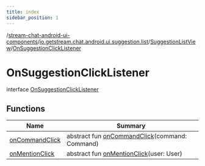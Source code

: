 ```yaml
---
title: index
sidebar_position: 1
---
```

/[stream-chat-android-ui-components](../../../index.md)/[io.getstream.chat.android.ui.suggestion.list](../../index.md)/[SuggestionListView](../index.md)/[OnSuggestionClickListener](index.md)  
  
  
  
# OnSuggestionClickListener  
interface [OnSuggestionClickListener](index.md)  
  
## Functions  
  
|  Name |  Summary | 
|---|---|
| <a name="io.getstream.chat.android.ui.suggestion.list/SuggestionListView.OnSuggestionClickListener/onCommandClick/#io.getstream.chat.android.client.models.Command/PointingToDeclaration/"></a>[onCommandClick](onCommandClick.md)| <a name="io.getstream.chat.android.ui.suggestion.list/SuggestionListView.OnSuggestionClickListener/onCommandClick/#io.getstream.chat.android.client.models.Command/PointingToDeclaration/"></a>abstract fun [onCommandClick](onCommandClick.md)(command: Command)|
| <a name="io.getstream.chat.android.ui.suggestion.list/SuggestionListView.OnSuggestionClickListener/onMentionClick/#io.getstream.chat.android.client.models.User/PointingToDeclaration/"></a>[onMentionClick](onMentionClick.md)| <a name="io.getstream.chat.android.ui.suggestion.list/SuggestionListView.OnSuggestionClickListener/onMentionClick/#io.getstream.chat.android.client.models.User/PointingToDeclaration/"></a>abstract fun [onMentionClick](onMentionClick.md)(user: User)|


